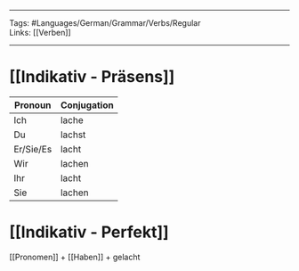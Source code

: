 ___
Tags: #Languages/German/Grammar/Verbs/Regular  
Links: [[Verben]]
___
# [[Indikativ - Präsens]]
Pronoun|Conjugation
------------ | ------------
Ich | lache
Du | lachst
Er/Sie/Es | lacht
Wir | lachen
Ihr | lacht
Sie | lachen


# [[Indikativ - Perfekt]]
[[Pronomen]] + [[Haben]] + gelacht